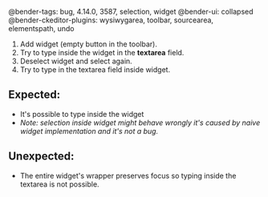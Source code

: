 @bender-tags: bug, 4.14.0, 3587, selection, widget
@bender-ui: collapsed
@bender-ckeditor-plugins: wysiwygarea, toolbar, sourcearea, elementspath, undo

1. Add widget (empty button in the toolbar).
2. Try to type inside the widget in the **textarea** field.
3. Deselect widget and select again.
4. Try to type in the textarea field inside widget.

## Expected:

* It's possible to type inside the widget
* _Note: selection inside widget might behave wrongly it's caused by naive widget implementation and it's not a bug._

## Unexpected:

* The entire widget's wrapper preserves focus so typing inside the textarea is not possible.
